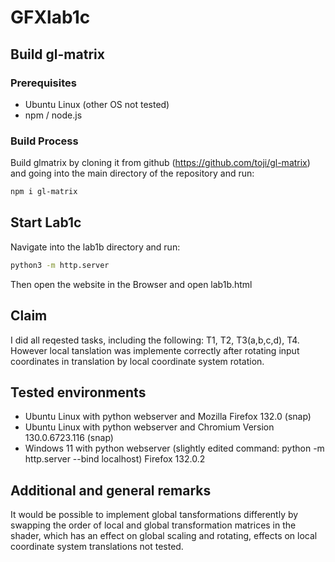 # GFXlab1c
## Build gl-matrix
### Prerequisites
- Ubuntu Linux (other OS not tested)
- npm / node.js
### Build Process
Build glmatrix by cloning it from github (https://github.com/toji/gl-matrix) and going into the main directory of the repository and run: 
```bash
npm i gl-matrix
```
## Start Lab1c
Navigate into the lab1b directory and run:
```bash
python3 -m http.server
```
Then open the website in the Browser and open lab1b.html

## Claim
I did all reqested tasks, including the following: T1, T2, T3(a,b,c,d), T4.
However local tanslation was implemente correctly after rotating input coordinates in translation by local coordinate system rotation.

## Tested environments
- Ubuntu Linux with python webserver and Mozilla Firefox 132.0 (snap)
- Ubuntu Linux with python webserver and Chromium Version 130.0.6723.116 (snap)
- Windows 11 with python webserver (slightly edited command: python -m http.server --bind localhost) Firefox 132.0.2

## Additional and general remarks
It would be possible to implement global tansformations differently by swapping the order of local and global transformation matrices in the shader, which has an effect on global scaling and rotating, effects on local coordinate system translations not tested.